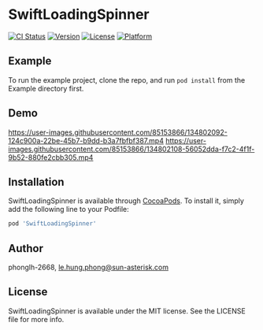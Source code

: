 # SwiftLoadingSpinner

[![CI Status](https://img.shields.io/travis/phonglh-2668/SwiftLoadingSpinner.svg?style=flat)](https://travis-ci.org/phonglh-2668/SwiftLoadingSpinner)
[![Version](https://img.shields.io/cocoapods/v/SwiftLoadingSpinner.svg?style=flat)](https://cocoapods.org/pods/SwiftLoadingSpinner)
[![License](https://img.shields.io/cocoapods/l/SwiftLoadingSpinner.svg?style=flat)](https://cocoapods.org/pods/SwiftLoadingSpinner)
[![Platform](https://img.shields.io/cocoapods/p/SwiftLoadingSpinner.svg?style=flat)](https://cocoapods.org/pods/SwiftLoadingSpinner)

## Example

To run the example project, clone the repo, and run `pod install` from the Example directory first.

## Demo

https://user-images.githubusercontent.com/85153866/134802092-124c900a-22be-45b7-b9dd-b3a7fbfbf387.mp4
https://user-images.githubusercontent.com/85153866/134802108-56052dda-f7c2-4f1f-9b52-880fe2cbb305.mp4


## Installation

SwiftLoadingSpinner is available through [CocoaPods](https://cocoapods.org). To install
it, simply add the following line to your Podfile:

```ruby
pod 'SwiftLoadingSpinner'
```

## Author

phonglh-2668, le.hung.phong@sun-asterisk.com

## License

SwiftLoadingSpinner is available under the MIT license. See the LICENSE file for more info.
